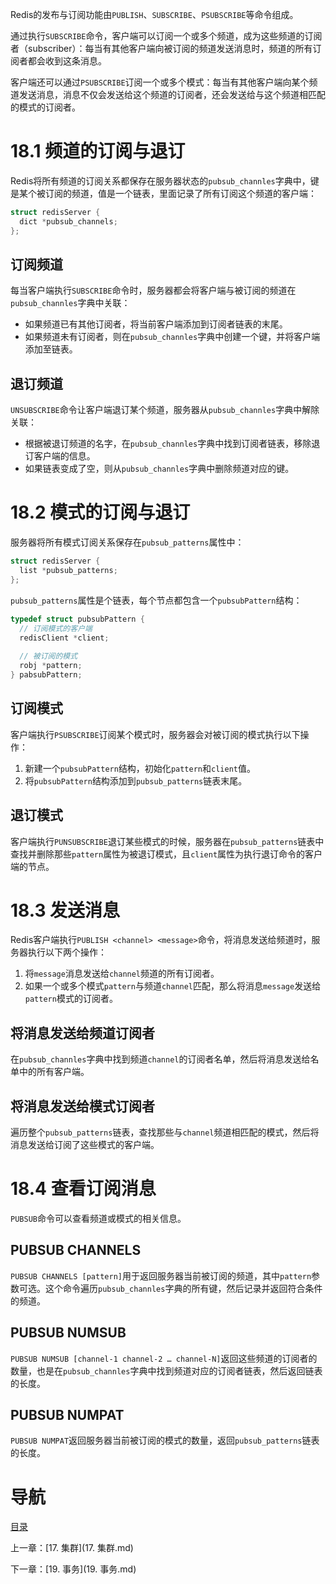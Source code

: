 Redis的发布与订阅功能由`PUBLISH`、`SUBSCRIBE`、`PSUBSCRIBE`等命令组成。

通过执行`SUBSCRIBE`命令，客户端可以订阅一个或多个频道，成为这些频道的订阅者（subscriber）：每当有其他客户端向被订阅的频道发送消息时，频道的所有订阅者都会收到这条消息。

客户端还可以通过`PSUBSCRIBE`订阅一个或多个模式：每当有其他客户端向某个频道发送消息，消息不仅会发送给这个频道的订阅者，还会发送给与这个频道相匹配的模式的订阅者。

# 18.1 频道的订阅与退订

Redis将所有频道的订阅关系都保存在服务器状态的`pubsub_channles`字典中，键是某个被订阅的频道，值是一个链表，里面记录了所有订阅这个频道的客户端：

```c
struct redisServer {
  dict *pubsub_channels;
};
```

## 订阅频道

每当客户端执行`SUBSCRIBE`命令时，服务器都会将客户端与被订阅的频道在`pubsub_channles`字典中关联：

- 如果频道已有其他订阅者，将当前客户端添加到订阅者链表的末尾。
- 如果频道未有订阅者，则在`pubsub_channles`字典中创建一个键，并将客户端添加至链表。

## 退订频道

`UNSUBSCRIBE`命令让客户端退订某个频道，服务器从`pubsub_channles`字典中解除关联：

- 根据被退订频道的名字，在`pubsub_channles`字典中找到订阅者链表，移除退订客户端的信息。
- 如果链表变成了空，则从`pubsub_channles`字典中删除频道对应的键。

# 18.2 模式的订阅与退订

服务器将所有模式订阅关系保存在`pubsub_patterns`属性中：

```c
struct redisServer {
  list *pubsub_patterns;
};
```

`pubsub_patterns`属性是个链表，每个节点都包含一个`pubsubPattern`结构：

```c
typedef struct pubsubPattern {
  // 订阅模式的客户端
  redisClient *client;
  
  // 被订阅的模式
  robj *pattern;
} pabsubPattern;
```

## 订阅模式

客户端执行`PSUBSCRIBE`订阅某个模式时，服务器会对被订阅的模式执行以下操作：

1. 新建一个`pubsubPattern`结构，初始化`pattern`和`client`值。
2. 将`pubsubPattern`结构添加到`pubsub_patterns`链表末尾。

## 退订模式

客户端执行`PUNSUBSCRIBE`退订某些模式的时候，服务器在`pubsub_patterns`链表中查找并删除那些`pattern`属性为被退订模式，且`client`属性为执行退订命令的客户端的节点。

# 18.3 发送消息

Redis客户端执行`PUBLISH <channel> <message>`命令，将消息发送给频道时，服务器执行以下两个操作：

1. 将`message`消息发送给`channel`频道的所有订阅者。
2. 如果一个或多个模式`pattern`与频道`channel`匹配，那么将消息`message`发送给`pattern`模式的订阅者。

## 将消息发送给频道订阅者

在`pubsub_channles`字典中找到频道`channel`的订阅者名单，然后将消息发送给名单中的所有客户端。

## 将消息发送给模式订阅者

遍历整个`pubsub_patterns`链表，查找那些与`channel`频道相匹配的模式，然后将消息发送给订阅了这些模式的客户端。

# 18.4 查看订阅消息

`PUBSUB`命令可以查看频道或模式的相关信息。

## PUBSUB CHANNELS

`PUBSUB CHANNELS [pattern]`用于返回服务器当前被订阅的频道，其中`pattern`参数可选。这个命令遍历`pubsub_channles`字典的所有键，然后记录并返回符合条件的频道。

## PUBSUB NUMSUB

`PUBSUB NUMSUB [channel-1 channel-2 … channel-N]`返回这些频道的订阅者的数量，也是在`pubsub_channles`字典中找到频道对应的订阅者链表，然后返回链表的长度。

## PUBSUB NUMPAT

`PUBSUB NUMPAT`返回服务器当前被订阅的模式的数量，返回`pubsub_patterns`链表的长度。

# 导航

[目录](README.md)

上一章：[17. 集群](17. 集群.md)

下一章：[19. 事务](19. 事务.md)

